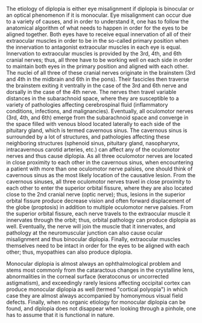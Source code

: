 The etiology of diplopia is either eye misalignment if diplopia is binocular or an optical phenomenon if it is monocular. Eye misalignment can occur due to a variety of causes, and in order to understand it, one has to follow the anatomical algorithm of what needs to happen in order for the eyes to be aligned together. Both eyes have to receive equal innervation of all of their extraocular muscles in order to be in the so-called primary position when the innervation to antagonist extraocular muscles in each eye is equal. Innervation to extraocular muscles is provided by the 3rd, 4th, and 6th cranial nerves; thus, all three have to be working well on each side in order to maintain both eyes in the primary position and aligned with each other. The nuclei of all three of these cranial nerves originate in the brainstem (3rd and 4th in the midbrain and 6th in the pons). Their fascicles then traverse the brainstem exiting it ventrally in the case of the 3rd and 6th nerve and dorsally in the case of the 4th nerve. The nerves then travel variable distances in the subarachnoid space, where they are susceptible to a variety of pathologies affecting cerebrospinal fluid (inflammatory conditions, infections, and malignancies). Eventually, all oculomotor nerves (3rd, 4th, and 6th) emerge from the subarachnoid space and converge in the space filled with venous blood located laterally to each side of the pituitary gland, which is termed cavernous sinus. The cavernous sinus is surrounded by a lot of structures, and pathologies affecting these neighboring structures (sphenoid sinus, pituitary gland, nasopharynx, intracavernous carotid arteries, etc.) can affect any of the oculomotor nerves and thus cause diplopia. As all three oculomotor nerves are located in close proximity to each other in the cavernous sinus, when encountering a patient with more than one oculomotor nerve palsies, one should think of cavernous sinus as the most likely location of the causative lesion. From the cavernous sinuses, all three oculomotor nerves travel in close proximity to each other to enter the superior orbital fissure, where they are also located close to the 2nd cranial nerve (optic nerve); thus, lesions in the superior orbital fissure produce decrease vision and often forward displacement of the globe (proptosis) in addition to multiple oculomotor nerve palsies. From the superior orbital fissure, each nerve travels to the extraocular muscle it innervates through the orbit; thus, orbital pathology can produce diplopia as well. Eventually, the nerve will join the muscle that it innervates, and pathology at the neuromuscular junction can also cause ocular misalignment and thus binocular diplopia. Finally, extraocular muscles themselves need to be intact in order for the eyes to be aligned with each other; thus, myopathies can also produce diplopia.

Monocular diplopia is almost always an ophthalmological problem and stems most commonly from the cataractous changes in the crystalline lens, abnormalities in the corneal surface (keratoconus or uncorrected astigmatism), and exceedingly rarely lesions affecting occipital cortex can produce monocular diplopia as well (termed "cortical polyopia") in which case they are almost always accompanied by homonymous visual field defects. Finally, when no organic etiology for monocular diplopia can be found, and diplopia does not disappear when looking through a pinhole, one has to assume that it is functional in nature.